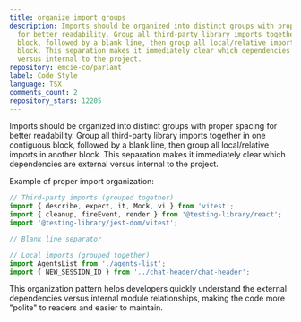 ```yaml
---
title: organize import groups
description: Imports should be organized into distinct groups with proper spacing
  for better readability. Group all third-party library imports together in one contiguous
  block, followed by a blank line, then group all local/relative imports in another
  block. This separation makes it immediately clear which dependencies are external
  versus internal to the project.
repository: emcie-co/parlant
label: Code Style
language: TSX
comments_count: 2
repository_stars: 12205
---
```


Imports should be organized into distinct groups with proper spacing for better readability. Group all third-party library imports together in one contiguous block, followed by a blank line, then group all local/relative imports in another block. This separation makes it immediately clear which dependencies are external versus internal to the project.

Example of proper import organization:

```typescript
// Third-party imports (grouped together)
import { describe, expect, it, Mock, vi } from 'vitest';
import { cleanup, fireEvent, render } from '@testing-library/react';
import '@testing-library/jest-dom/vitest';

// Blank line separator

// Local imports (grouped together)
import AgentsList from './agents-list';
import { NEW_SESSION_ID } from '../chat-header/chat-header';
```

This organization pattern helps developers quickly understand the external dependencies versus internal module relationships, making the code more "polite" to readers and easier to maintain.